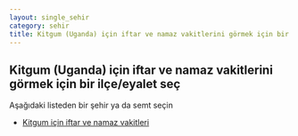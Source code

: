 ```yaml
---
layout: single_sehir
category: sehir
title: Kitgum (Uganda) için iftar ve namaz vakitlerini görmek için bir ilçe/eyalet seç
---
```



## Kitgum (Uganda) için iftar ve namaz vakitlerini görmek için bir ilçe/eyalet seç

Aşağıdaki listeden bir şehir ya da semt seçin


* [Kitgum için iftar ve namaz vakitleri](/iftar.html?sehir=Kitgum&ulke=Uganda&state=Kitgum)
